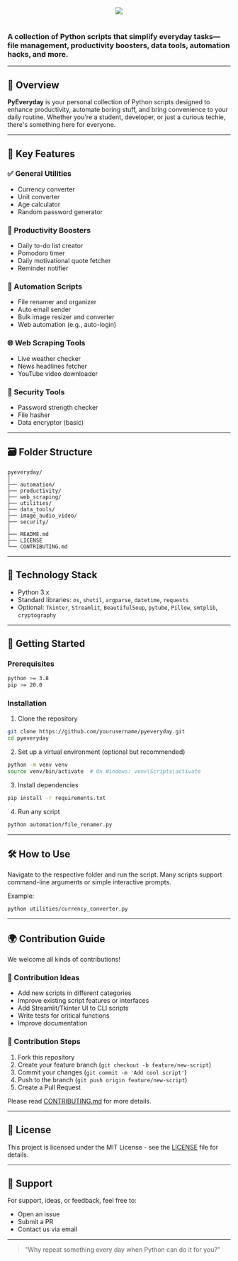 <div align="center">  
  <img src="https://readme-typing-svg.herokuapp.com?color=00ffaa&size=35&width=900&height=80&lines=⚙️+PyEveryday+-+Automate+Your+Everyday+Tasks+with+Python!"/>
</div>


<br>

### A collection of Python scripts that simplify everyday tasks—file management, productivity boosters, data tools, automation hacks, and more.

---

## 🌟 Overview

**PyEveryday** is your personal collection of Python scripts designed to enhance productivity, automate boring stuff, and bring convenience to your daily routine. Whether you're a student, developer, or just a curious techie, there's something here for everyone.

---

## 🎯 Key Features

### ✅ General Utilities
- Currency converter
- Unit converter
- Age calculator
- Random password generator

### 🧠 Productivity Boosters
- Daily to-do list creator
- Pomodoro timer
- Daily motivational quote fetcher
- Reminder notifier

### 🤖 Automation Scripts
- File renamer and organizer
- Auto email sender
- Bulk image resizer and converter
- Web automation (e.g., auto-login)

### 🌐 Web Scraping Tools
- Live weather checker
- News headlines fetcher
- YouTube video downloader

### 🔐 Security Tools
- Password strength checker
- File hasher
- Data encryptor (basic)

---

## 🗃 Folder Structure

```
pyeveryday/
│
├── automation/
├── productivity/
├── web_scraping/
├── utilities/
├── data_tools/
├── image_audio_video/
├── security/
│
├── README.md
├── LICENSE
└── CONTRIBUTING.md
```

---

## 🔧 Technology Stack

- Python 3.x
- Standard libraries: `os`, `shutil`, `argparse`, `datetime`, `requests`
- Optional: `Tkinter`, `Streamlit`, `BeautifulSoup`, `pytube`, `Pillow`, `smtplib`, `cryptography`

---

## 🚀 Getting Started

### Prerequisites

```bash
python >= 3.8
pip >= 20.0
```

### Installation

1. Clone the repository

```bash
git clone https://github.com/yourusername/pyeveryday.git
cd pyeveryday
```

2. Set up a virtual environment (optional but recommended)

```bash
python -m venv venv
source venv/bin/activate  # On Windows: venv\Scripts\activate
```

3. Install dependencies

```bash
pip install -r requirements.txt
```

4. Run any script

```bash
python automation/file_renamer.py
```

---

## 🛠 How to Use

Navigate to the respective folder and run the script. Many scripts support command-line arguments or simple interactive prompts.

Example:

```bash
python utilities/currency_converter.py
```

---

## 🌍 Contribution Guide

We welcome all kinds of contributions!

### 🧠 Contribution Ideas

- Add new scripts in different categories
- Improve existing script features or interfaces
- Add Streamlit/Tkinter UI to CLI scripts
- Write tests for critical functions
- Improve documentation

### 📝 Contribution Steps

1. Fork this repository
2. Create your feature branch (`git checkout -b feature/new-script`)
3. Commit your changes (`git commit -m 'Add cool script'`)
4. Push to the branch (`git push origin feature/new-script`)
5. Create a Pull Request

Please read [CONTRIBUTING.md](CONTRIBUTING.md) for more details.

---

## 📄 License

This project is licensed under the MIT License - see the [LICENSE](LICENSE) file for details.

---

## 🙌 Support

For support, ideas, or feedback, feel free to:
- Open an issue
- Submit a PR
- Contact us via email

---

> "Why repeat something every day when Python can do it for you?"
